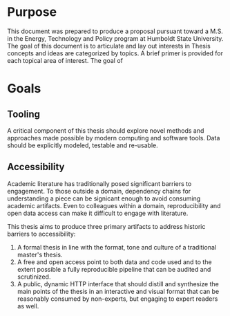 # Purpose

This document was prepared to produce a proposal pursuant toward a M.S. in the Energy, Technology and Policy program at Humboldt State University.  The goal of this document is to articulate and lay out interests in Thesis concepts and ideas are categorized by topics.  A brief primer is provided for each topical area of interest.  The goal of 

# Goals


## Tooling

A critical component of this thesis should explore novel methods and approaches made possible by modern computing and software tools.  Data should be explicitly modeled, testable and re-usable.

## Accessibility

Academic literature has traditionally posed significant barriers to engagement.  To those outside a domain, dependency chains for understanding a piece can be signicant enough to avoid consuming academic artifacts.  Even to colleagues within a domain, reproducibility and open data access can make it difficult to engage with literature.

This thesis aims to produce three primary artifacts to address historic barriers to accessibility:

1.  A formal thesis in line with the format, tone and culture of a traditional master's thesis.
2.  A free and open access point to both data and code used and to the extent possible a fully reproducible pipeline that can be audited and scrutinized.
3.  A public, dynamic HTTP interface that should distill and synthesize the main points of the thesis in an interactive and visual format that can be reasonably consumed by non-experts, but engaging to expert readers as well.